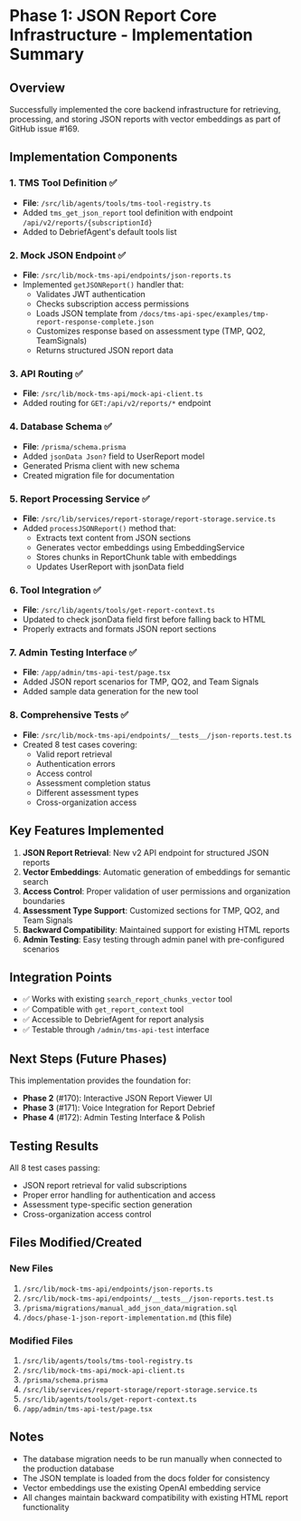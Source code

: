 # Phase 1: JSON Report Core Infrastructure - Implementation Summary

## Overview
Successfully implemented the core backend infrastructure for retrieving, processing, and storing JSON reports with vector embeddings as part of GitHub issue #169.

## Implementation Components

### 1. TMS Tool Definition ✅
- **File**: `/src/lib/agents/tools/tms-tool-registry.ts`
- Added `tms_get_json_report` tool definition with endpoint `/api/v2/reports/{subscriptionId}`
- Added to DebriefAgent's default tools list

### 2. Mock JSON Endpoint ✅
- **File**: `/src/lib/mock-tms-api/endpoints/json-reports.ts`
- Implemented `getJSONReport()` handler that:
  - Validates JWT authentication
  - Checks subscription access permissions
  - Loads JSON template from `/docs/tms-api-spec/examples/tmp-report-response-complete.json`
  - Customizes response based on assessment type (TMP, QO2, TeamSignals)
  - Returns structured JSON report data

### 3. API Routing ✅
- **File**: `/src/lib/mock-tms-api/mock-api-client.ts`
- Added routing for `GET:/api/v2/reports/*` endpoint

### 4. Database Schema ✅
- **File**: `/prisma/schema.prisma`
- Added `jsonData Json?` field to UserReport model
- Generated Prisma client with new schema
- Created migration file for documentation

### 5. Report Processing Service ✅
- **File**: `/src/lib/services/report-storage/report-storage.service.ts`
- Added `processJSONReport()` method that:
  - Extracts text content from JSON sections
  - Generates vector embeddings using EmbeddingService
  - Stores chunks in ReportChunk table with embeddings
  - Updates UserReport with jsonData field

### 6. Tool Integration ✅
- **File**: `/src/lib/agents/tools/get-report-context.ts`
- Updated to check jsonData field first before falling back to HTML
- Properly extracts and formats JSON report sections

### 7. Admin Testing Interface ✅
- **File**: `/app/admin/tms-api-test/page.tsx`
- Added JSON report scenarios for TMP, QO2, and Team Signals
- Added sample data generation for the new tool

### 8. Comprehensive Tests ✅
- **File**: `/src/lib/mock-tms-api/endpoints/__tests__/json-reports.test.ts`
- Created 8 test cases covering:
  - Valid report retrieval
  - Authentication errors
  - Access control
  - Assessment completion status
  - Different assessment types
  - Cross-organization access

## Key Features Implemented

1. **JSON Report Retrieval**: New v2 API endpoint for structured JSON reports
2. **Vector Embeddings**: Automatic generation of embeddings for semantic search
3. **Access Control**: Proper validation of user permissions and organization boundaries
4. **Assessment Type Support**: Customized sections for TMP, QO2, and Team Signals
5. **Backward Compatibility**: Maintained support for existing HTML reports
6. **Admin Testing**: Easy testing through admin panel with pre-configured scenarios

## Integration Points

- ✅ Works with existing `search_report_chunks_vector` tool
- ✅ Compatible with `get_report_context` tool
- ✅ Accessible to DebriefAgent for report analysis
- ✅ Testable through `/admin/tms-api-test` interface

## Next Steps (Future Phases)

This implementation provides the foundation for:
- **Phase 2** (#170): Interactive JSON Report Viewer UI
- **Phase 3** (#171): Voice Integration for Report Debrief
- **Phase 4** (#172): Admin Testing Interface & Polish

## Testing Results

All 8 test cases passing:
- JSON report retrieval for valid subscriptions
- Proper error handling for authentication and access
- Assessment type-specific section generation
- Cross-organization access control

## Files Modified/Created

### New Files
1. `/src/lib/mock-tms-api/endpoints/json-reports.ts`
2. `/src/lib/mock-tms-api/endpoints/__tests__/json-reports.test.ts`
3. `/prisma/migrations/manual_add_json_data/migration.sql`
4. `/docs/phase-1-json-report-implementation.md` (this file)

### Modified Files
1. `/src/lib/agents/tools/tms-tool-registry.ts`
2. `/src/lib/mock-tms-api/mock-api-client.ts`
3. `/prisma/schema.prisma`
4. `/src/lib/services/report-storage/report-storage.service.ts`
5. `/src/lib/agents/tools/get-report-context.ts`
6. `/app/admin/tms-api-test/page.tsx`

## Notes

- The database migration needs to be run manually when connected to the production database
- The JSON template is loaded from the docs folder for consistency
- Vector embeddings use the existing OpenAI embedding service
- All changes maintain backward compatibility with existing HTML report functionality